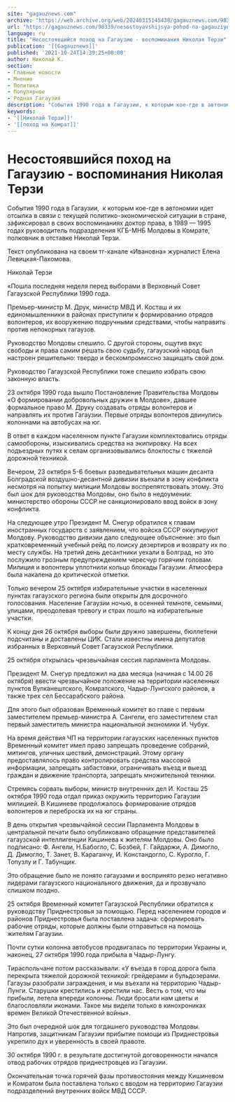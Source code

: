 ```yaml
---
site: "gagauznews.com"
archive: "https://web.archive.org/web/20240315145438/gagauznews.com/98339/nesostoyavshijsya-pohod-na-gagauziyu-vospominaniya-nikolaya-terzi.html"
url: "https://gagauznews.com/98339/nesostoyavshijsya-pohod-na-gagauziyu-vospominaniya-nikolaya-terzi.html"
language: ru
title: "Несостоявшийся поход на Гагаузию - воспоминания Николая Терзи"
publication: '[[Gagauznews]]'
published: '2021-10-24T14:39:25+00:00'
author: Николай К.
section:
- Главные новости
- Мнение
- Политика
- Популярное
- Родная Гагаузия
description: "События 1990 года в Гагаузии, к которым кое-где в автономии идет отсылка в связи с текущей политико-экономической ситуации в стране, зафиксировал в своих воспоминаниях доктор права, в 1989 — 1995 годах руководитель подразделения КГБ-МНБ Молдовы в Комрате, полковник в отставке Николай Терзи. Текст опубликована на своем тг-канале «Ивановна» журналист Елена Левицкая-Пахомова. «Пошла последняя неделя перед выборами в Верховный Совет Гагаузской Республики 1990 года. Премьер-министр М. Друк, министр МВД И. Косташ и их единомышленники в районах приступили к формированию отрядов волонтеров, их вооружению подручными средствами, чтобы направить против непокорных гагаузов. Руководство Молдовы спешило. С другой стороны, ощутив вкус свободы и права […]"
keywords:
- '[[Николай Терзи]]'
- '[[поход на Комрат]]'
---
```


# Несостоявшийся поход на Гагаузию - воспоминания Николая Терзи

События 1990 года в Гагаузии,  к которым кое-где в автономии идет отсылка в связи с текущей политико-экономической ситуации в стране, зафиксировал в своих воспоминаниях доктор права, в 1989 — 1995 годах руководитель подразделения КГБ-МНБ Молдовы в Комрате, полковник в отставке Николай Терзи.

Текст опубликована на своем тг-канале «Ивановна» журналист Елена Левицкая-Пахомова.

Николай Терзи

«Пошла последняя неделя перед выборами в Верховный Совет Гагаузской Республики 1990 года.

Премьер-министр М. Друк, министр МВД И. Косташ и их единомышленники в районах приступили к формированию отрядов волонтеров, их вооружению подручными средствами, чтобы направить против непокорных гагаузов.

Руководство Молдовы спешило. С другой стороны, ощутив вкус свободы и права самим решать свою судьбу, гагаузский народ был настроен решительно: твердо и бескомпромиссно защищать свой дом.

Руководство Гагаузской Республики тоже спешило избрать свою законную власть.

23 октября 1990 года вышло Постановление Правительства Молдовы «О формировании добровольных дружин в Молдове», давшее формальное право М. Друку создавать отряды волонтеров и направлять их против Гагаузии. Первые отряды волонтеров двинулись колоннами на автобусах на юг.

В ответ в каждом населенном пункте Гагаузии комплектовались отряды самообороны, изыскивались средства на экипировку. На всех подъездных путях к селам организовывались блокпосты с тяжелой дорожной техникой.

Вечером, 23 октября 5-6 боевых разведывательных машин десанта Болградской воздушно-десантной дивизии въехали в зону конфликта несмотря на попытку милиции Молдовы воспрепятствовать этому. Это был шок для руководства Молдовы, оно было в недоумении: министерство обороны СССР не санкционировало ввод войск в зону конфликта.

На следующее утро Президент М. Снегур обратился к главам иностранных государств с заявлением, что войска СССР оккупируют Молдову. Руководство дивизии дало следующее объяснение: это был кратковременный учебный рейд по поиску дезертиров и возврату их по месту службы. На третий день десантники уехали в Болград, но это послужило грозным предупреждением чересчур горячим головам. Милиция и волонтеры уплотнили кольцо блокады Гагаузии. Атмосфера была накалена до критической отметки.

Только вечером 25 октября избирательные участки в населенных пунктах гагаузского региона были открыты для досрочного голосования. Население Гагаузии ночью, в осенней темноте, семьями, улицами, преодолевая тревогу и страх пошло на избирательные участки.

К концу дня 26 октября выборы были дружно завершены, бюллетени подсчитаны и доставлены ЦИК. Стали известны имена депутатов избранных в Верховный Совет Гагаузской Республики.

25 октября открылась чрезвычайная сессия парламента Молдовы.

Президент М. Снегур предложил на два месяца (начиная с 14.00 26 октября) ввести чрезвычайное положение на территории населенных пунктов Вулканештского, Комратского, Чадыр-Лунгского районов, а также трех сел Бессарабского района.

Для этого был образован Временный комитет во главе с первым заместителем премьер-министра А. Сангели, его заместителем стал первый заместитель министра национальной экономики И. Чубук.

На время действия ЧП на территории гагаузских населенных пунктов Временный комитет имел право запрещать проведение собраний, митингов, уличных шествий, демонстраций. Этому органу предоставлялось право контролировать средства массовой информации, запрещать забастовки, ограничивать въезд и выезд граждан и движение транспорта, запрещать множительной техники.

Стремясь сорвать выборы, министр внутренних дел И. Косташ 25 октября 1990 года отдал приказ окружить территорию Гагаузии милицией. В Кишиневе продолжалось формирование отрядов волонтеров и переброска их на юг страны.

В день открытия чрезвычайной сессии Парламента Молдовы в центральной печати было опубликовано обращение представителей гагаузской интеллигенции Кишинева к жителям Молдовы. Оно было подписано: Ф. Ангели, Н.Бабогло, С. Бозбей, Г. Гайдаржи, А. Димогло, Д. Димогло, Т. Занет, В. Караганчу, И. Констандогло, С. Курогло, Г. Топузлу и Г. Табунщик.

Это обращение было не понято гагаузами и воспринято резко негативно лидерами гагаузского национального движения, да и прозвучало слишком поздно.

25 октября Временный комитет Гагаузской Республики обратился к руководству Приднестровья за помощью. Перед населением городов и районов Приднестровья была поставлена задача: сформировать рабочие отряды, которые должны были отправиться на помощь жителям Гагаузии.

Почти сутки колонна автобусов продвигалась по территории Украины и, наконец, 27 октября 1990 года прибыла в Чадыр-Лунгу.

Тираспольчане потом рассказывали: «У въезда в город дорога была перекрыта тяжелой дорожной техникой: грейдерами и бульдозерами. Гагаузы разобрали заграждения, и мы въехали на территорию Чадыр-Лунги. Старушки крестились и крестили нас. Весть о том, что мы прибыли, летела впереди колонны. Люди бросали нам цветы и благословляли иконами. Такое мы видели только в кинохрониках времен Великой Отечественной войны».

Это был очередной шок для тогдашнего руководства Молдовы. Напротив, защитникам Гагаузии прибытие помощи из Приднестровья укрепило дух и уверенность в своей правоте.

30 октября 1990 г. в результате достигнутой договоренности начался отвод рабочих отрядов приднестровцев из Гагаузии.

Окончательная точка горячей фазы противостояния между Кишиневом и Комратом была поставлена только с вводом на территорию Гагаузии подразделений внутренних войск МВД СССР.